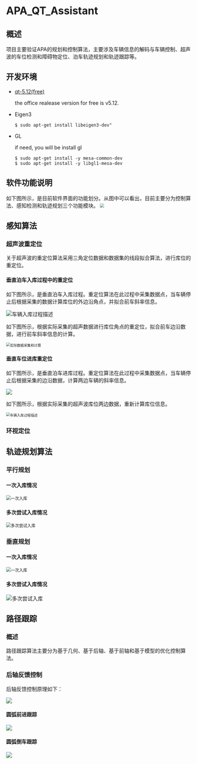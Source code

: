 # APA_QT_Assistant


## 概述
项目主要验证APA的规划和控制算法，主要涉及车辆信息的解码与车辆控制、超声波的车位检测和障碍物定位、泊车轨迹规划和轨迹跟踪等。

## 开发环境

- [qt-5.12(free)](https://download.qt.io/official_releases/qt/5.12/)

  the office realease version for free is v5.12.

- Eigen3 

  ```shell
  $ sudo apt-get install libeigen3-dev"
  ```

- GL

    if need, you will be install gl
    
    ```shell
    $ sudo apt-get install -y mesa-common-dev
    $ sudo apt-get install -y libgl1-mesa-dev
    ```



##  软件功能说明
如下图所示，是目前软件界面的功能划分。从图中可以看出，目前主要分为控制算法、感知检测和轨迹规划三个功能模块。
<img src="https://i.loli.net/2021/08/30/h3eosIvUwYTzJ2E.gif" style="zoom: 67%;" />

## 感知算法
### 超声波重定位
关于超声波的重定位算法采用三角定位数据和数据集的线段拟合算法，进行库位的重定位。
#### 垂直泊车入库过程中的重定位
如下图所示，是垂直泊车入库过程。重定位算法在此过程中采集数据点，当车辆停止后根据采集的数据计算库位的外边沿角点，并拟合前车斜率信息。

![车辆入库过程描述](https://i.loli.net/2021/08/30/mC9TIKJhZdqGfMB.png)

如下图所示，根据实际采集的超声数据进行库位角点的重定位，拟合前车边沿数据，进行前车斜率信息的计算。

<img src="https://i.loli.net/2021/08/30/UpMQTewvg84aiJG.gif" alt="实际数据采集和计算" style="zoom:67%;" />

#### 垂直车位进库重定位
如下图所示，是垂直泊车进库过程。重定位算法在此过程中采集数据点，当车辆停止后根据采集的边沿数据，计算两边车辆的斜率信息。

![](https://i.loli.net/2021/08/30/4jnRvUAaD8HeOSm.png)

如下图所示，根据实际采集的超声波库位两边数据，重新计算库位信息。

<img src="https://i.loli.net/2021/08/30/eid7hEnjwZMOTJU.gif" alt="车辆入库过程描述" style="zoom:67%;" />

### 环视定位

## 轨迹规划算法
### 平行规划
#### 一次入库情况
<img src="https://i.loli.net/2021/08/30/iW7QtNeo9CyxKYJ.gif" alt="一次入库" style="zoom: 80%;" />

#### 多次尝试入库情况
<img src="https://i.loli.net/2021/08/30/pc5fGNVzn4h1KwP.gif" alt="多次尝试入库" style="zoom:80%;" />



### 垂直规划
#### 一次入库情况
<img src="https://i.loli.net/2021/08/30/Eb8gdueCjKaFWPk.gif" alt="一次入库" style="zoom:80%;" />

#### 多次尝试入库情况
![多次尝试入库](https://i.loli.net/2021/08/30/Dp45TdYwSqZzNk9.gif)



## 路径跟踪
### 概述
路径跟踪算法主要分为基于几何、基于后轴、基于前轴和基于模型的优化控制算法。
### 后轴反馈控制
后轴反馈控制原理如下：

![](https://i.loli.net/2021/08/30/YbBKN6kUmxnAuWL.png)

#### 圆弧前进跟踪
![](https://i.loli.net/2021/08/30/AxUkEeVp1ZBI7P4.gif)
#### 圆弧倒车跟踪
![](https://i.loli.net/2021/08/30/12UJCNKTZV5tsro.gif)
